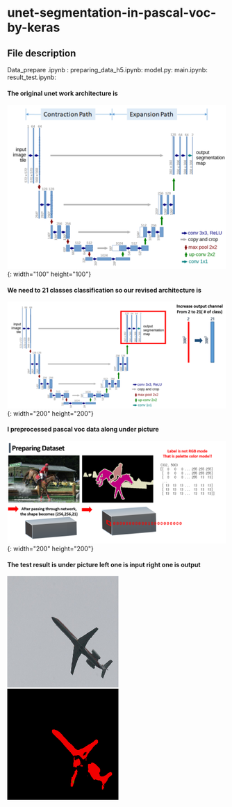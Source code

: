 # unet-segmentation-in-pascal-voc-by-keras

## File description
Data_prepare .ipynb :
preparing_data_h5.ipynb:
model.py:
main.ipynb:
result_test.ipynb:


#### The original unet work architecture is 
![1](./read_md/1.png){: width="100" height="100"}



#### We need to 21 classes classification so our revised architecture is 
![2](./read_md/2.png){: width="200" height="200"}



#### I preprocessed pascal voc data along under picture
![3](./read_md/3.png){: width="200" height="200"}


#### The test result is under picture left one is input right one is output
![4](./read_md/4.png) ![5](./read_md/5.png)
